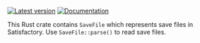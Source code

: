 [![Latest version](https://img.shields.io/crates/v/satisfactory-save-file.svg)](https://crates.io/crates/satisfactory-save-file) [![Documentation](https://docs.rs/satisfactory-save-file/badge.svg)](https://docs.rs/satisfactory-save-file/)

This Rust crate contains `SaveFile` which represents save files in Satisfactory. Use `SaveFile::parse()` to read save files.
